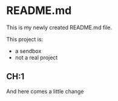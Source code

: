 # README.md
This is my newly created README.md file.

This project is:
* a sendbox
* not a real project

## CH:1
And here comes a little change
